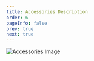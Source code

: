 ```yaml
---
title: Accessories Description
order: 6
pageInfo: false
prev: true
next: true
---
```


![Accessories Image](/image/401配件.jpg)
